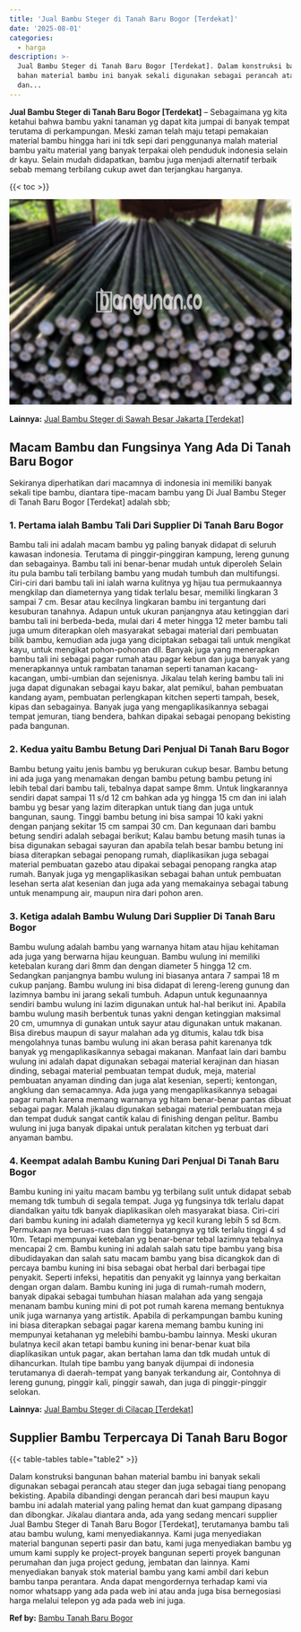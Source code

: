```yaml
---
title: 'Jual Bambu Steger di Tanah Baru Bogor [Terdekat]'
date: '2025-08-01'
categories:
  - harga
description: >-
  Jual Bambu Steger di Tanah Baru Bogor [Terdekat]. Dalam konstruksi bangunan
  bahan material bambu ini banyak sekali digunakan sebagai perancah atau steger
  dan...
---
```


**Jual Bambu Steger di Tanah Baru Bogor \[Terdekat\]** – Sebagaimana yg kita ketahui bahwa bambu yakni tanaman yg dapat kita jumpai di banyak tempat terutama di perkampungan. Meski zaman telah maju tetapi pemakaian material bambu hingga hari ini tdk sepi dari penggunanya malah material bambu yaitu material yang banyak terpakai oleh penduduk indonesia selain dr kayu. Selain mudah didapatkan, bambu juga menjadi alternatif terbaik sebab memang terbilang cukup awet dan terjangkau harganya.

{{< toc >}}

![Jual Bambu Steger di Tanah Baru Bogor [Terdekat]](/images/jual-bambu-tali-03.png)

**Lainnya:** [Jual Bambu Steger di Sawah Besar Jakarta \[Terdekat\]](https://bambu.bangunan.co/jual-bambu-steger-di-sawah-besar-jakarta-terdekat/)

## Macam Bambu dan Fungsinya Yang Ada Di Tanah Baru Bogor

Sekiranya diperhatikan dari macamnya di indonesia ini memiliki banyak sekali tipe bambu, diantara tipe-macam bambu yang Di Jual Bambu Steger di Tanah Baru Bogor \[Terdekat\] adalah sbb;

### 1\. Pertama ialah Bambu Tali Dari Supplier Di Tanah Baru Bogor

Bambu tali ini adalah macam bambu yg paling banyak didapat di seluruh kawasan indonesia. Terutama di pinggir-pinggiran kampung, lereng gunung dan sebagainya. Bambu tali ini benar-benar mudah untuk diperoleh Selain itu pula bambu tali terbilang bambu yang mudah tumbuh dan multifungsi. Ciri-ciri dari bambu tali ini ialah warna kulitnya yg hijau tua permukaannya mengkilap dan diameternya yang tidak terlalu besar, memiliki lingkaran 3 sampai 7 cm. Besar atau kecilnya lingkaran bambu ini tergantung dari kesuburan tanahnya. Adapun untuk ukuran panjangnya atau ketinggian dari bambu tali ini berbeda-beda, mulai dari 4 meter hingga 12 meter bambu tali juga umum diterapkan oleh masyarakat sebagai material dari pembuatan bilik bambu, kemudian ada juga yang diciptakan sebagai tali untuk mengikat kayu, untuk mengikat pohon-pohonan dll. Banyak juga yang menerapkan bambu tali ini sebagai pagar rumah atau pagar kebun dan juga banyak yang menerapkannya untuk rambatan tanaman seperti tanaman kacang-kacangan, umbi-umbian dan sejenisnya. Jikalau telah kering bambu tali ini juga dapat digunakan sebagai kayu bakar, alat pemikul, bahan pembuatan kandang ayam, pembuatan perlengkapan kitchen seperti tampah, besek, kipas dan sebagainya. Banyak juga yang mengaplikasikannya sebagai tempat jemuran, tiang bendera, bahkan dipakai sebagai penopang bekisting pada bangunan.

### 2\. Kedua yaitu Bambu Betung Dari Penjual Di Tanah Baru Bogor

Bambu betung yaitu jenis bambu yg berukuran cukup besar. Bambu betung ini ada juga yang menamakan dengan bambu petung bambu petung ini lebih tebal dari bambu tali, tebalnya dapat sampe 8mm. Untuk lingkarannya sendiri dapat sampai 11 s/d 12 cm bahkan ada yg hingga 15 cm dan ini ialah bambu yg besar yang lazim diterapkan untuk tiang dan juga untuk bangunan, saung. Tinggi bambu betung ini bisa sampai 10 kaki yakni dengan panjang sekitar 15 cm sampai 30 cm. Dan kegunaan dari bambu betung sendiri adalah sebagai berikut; Kalau bambu betung masih tunas ia bisa digunakan sebagai sayuran dan apabila telah besar bambu betung ini biasa diterapkan sebagai penopang rumah, diaplikasikan juga sebagai material pembuatan gazebo atau dipakai sebagai penopang rangka atap rumah. Banyak juga yg mengaplikasikan sebagai bahan untuk pembuatan lesehan serta alat kesenian dan juga ada yang memakainya sebagai tabung untuk menampung air, maupun nira dari pohon aren.

### 3\. Ketiga adalah Bambu Wulung Dari Supplier Di Tanah Baru Bogor

Bambu wulung adalah bambu yang warnanya hitam atau hijau kehitaman ada juga yang berwarna hijau keunguan. Bambu wulung ini memiliki ketebalan kurang dari 8mm dan dengan diameter 5 hingga 12 cm. Sedangkan panjangnya bambu wulung ini biasanya antara 7 sampai 18 m cukup panjang. Bambu wulung ini bisa didapat di lereng-lereng gunung dan lazimnya bambu ini jarang sekali tumbuh. Adapun untuk kegunaannya sendiri bambu wulung ini lazim digunakan untuk hal-hal berikut ini. Apabila bambu wulung masih berbentuk tunas yakni dengan ketinggian maksimal 20 cm, umumnya di gunakan untuk sayur atau digunakan untuk makanan. Bisa direbus maupun di sayur malahan ada yg ditumis, kalau tdk bisa mengolahnya tunas bambu wulung ini akan berasa pahit karenanya tdk banyak yg mengaplikasikannya sebagai makanan. Manfaat lain dari bambu wulung ini adalah dapat digunakan sebagai material kerajinan dan hiasan dinding, sebagai material pembuatan tempat duduk, meja, material pembuatan anyaman dinding dan juga alat kesenian, seperti; kentongan, angklung dan semacamnya. Ada juga yang mengaplikasikannya sebagai pagar rumah karena memang warnanya yg hitam benar-benar pantas dibuat sebagai pagar. Malah jikalau digunakan sebagai material pembuatan meja dan tempat duduk sangat cantik kalau di finishing dengan pelitur. Bambu wulung ini juga banyak dipakai untuk peralatan kitchen yg terbuat dari anyaman bambu.

### 4\. Keempat adalah Bambu Kuning Dari Penjual Di Tanah Baru Bogor

Bambu kuning ini yaitu macam bambu yg terbilang sulit untuk didapat sebab memang tdk tumbuh di segala tempat. Juga yg fungsinya tdk terlalu dapat diandalkan yaitu tdk banyak diaplikasikan oleh masyarakat biasa. Ciri-ciri dari bambu kuning ini adalah diameternya yg kecil kurang lebih 5 sd 8cm. Permukaan nya beruas-ruas dan tinggi batangnya yg tdk terlalu tinggi 4 sd 10m. Tetapi mempunyai ketebalan yg benar-benar tebal lazimnya tebalnya mencapai 2 cm. Bambu kuning ini adalah salah satu tipe bambu yang bisa dibudidayakan dan salah satu macam bambu yang bisa dicangkok dan di percaya bambu kuning ini bisa sebagai obat herbal dari berbagai tipe penyakit. Seperti infeksi, hepatitis dan penyakit yg lainnya yang berkaitan dengan organ dalam. Bambu kuning ini juga di rumah-rumah modern, banyak dipakai sebagai tumbuhan hiasan malahan ada yang sengaja menanam bambu kuning mini di pot pot rumah karena memang bentuknya unik juga warnanya yang artistik. Apabila di perkampungan bambu kuning ini biasa diterapkan sebagai pagar karena memang bambu kuning ini mempunyai ketahanan yg melebihi bambu-bambu lainnya. Meski ukuran bulatnya kecil akan tetapi bambu kuning ini benar-benar kuat bila diaplikasikan untuk pagar, akan bertahan lama dan tdk mudah untuk di dihancurkan. Itulah tipe bambu yang banyak dijumpai di indonesia terutamanya di daerah-tempat yang banyak terkandung air, Contohnya di lereng gunung, pinggir kali, pinggir sawah, dan juga di pinggir-pinggir selokan.

**Lainnya:** [Jual Bambu Steger di Cilacap \[Terdekat\]](https://bambu.bangunan.co/jual-bambu-steger-di-cilacap-terdekat/)

## Supplier Bambu Terpercaya Di Tanah Baru Bogor

{{< table-tables table="table2" >}}

Dalam konstruksi bangunan bahan material bambu ini banyak sekali digunakan sebagai perancah atau steger dan juga sebagai tiang penopang bekisting. Apabila dibandingi dengan perancah dari besi maupun kayu bambu ini adalah material yang paling hemat dan kuat gampang dipasang dan dibongkar. Jikalau diantara anda, ada yang sedang mencari supplier Jual Bambu Steger di Tanah Baru Bogor \[Terdekat\], terutamanya bambu tali atau bambu wulung, kami menyediakannya. Kami juga menyediakan material bangunan seperti pasir dan batu, kami juga menyediakan bambu yg umum kami supply ke project-proyek bangunan seperti proyek bangunan perumahan dan juga project gedung, jembatan dan lainnya. Kami menyediakan banyak stok material bambu yang kami ambil dari kebun bambu tanpa perantara. Anda dapat mengordernya terhadap kami via nomor whatsapp yang ada pada web ini atau anda juga bisa bernegosiasi harga melalui telepon yg ada pada web ini juga.

**Ref by:** [Bambu Tanah Baru Bogor](https://id.wikipedia.org/wiki/Bambu)
